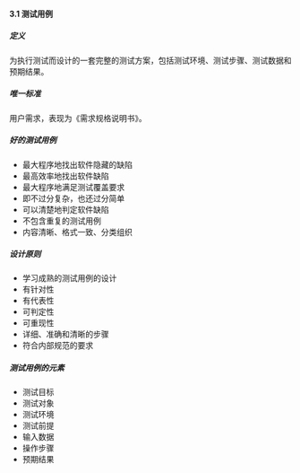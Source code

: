 #### 3.1 测试用例

##### 定义

为执行测试而设计的一套完整的测试方案，包括测试环境、测试步骤、测试数据和预期结果。

##### 唯一标准

用户需求，表现为《需求规格说明书》。

##### 好的测试用例

- 最大程序地找出软件隐藏的缺陷
- 最高效率地找出软件缺陷
- 最大程序地满足测试覆盖要求
- 即不过分复杂，也还过分简单
- 可以清楚地判定软件缺陷
- 不包含重复的测试用例
- 内容清晰、格式一致、分类组织

##### 设计原则

- 学习成熟的测试用例的设计
- 有针对性
- 有代表性
- 可判定性
- 可重现性
- 详细、准确和清晰的步骤
- 符合内部规范的要求

##### 测试用例的元素

- 测试目标
- 测试对象
- 测试环境
- 测试前提
- 输入数据
- 操作步骤
- 预期结果